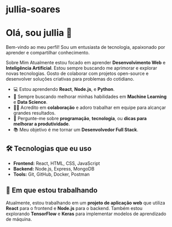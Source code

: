 # jullia-soares
# Olá, sou jullia 👋

Bem-vindo ao meu perfil! Sou um entusiasta de tecnologia, apaixonado por aprender e compartilhar conhecimento.

 Sobre Mim
Atualmente estou focado em aprender **Desenvolvimento Web** e **Inteligência Artificial**. Estou sempre buscando me aprimorar e explorar novas tecnologias. Gosto de colaborar com projetos open-source e desenvolver soluções criativas para problemas do cotidiano.

- 💻 Estou aprendendo **React**, **Node.js**, e **Python**.
- 🌱 Sempre buscando melhorar minhas habilidades em **Machine Learning** e **Data Science**.
- 👯‍♂️ Acredito em **colaboração** e adoro trabalhar em equipe para alcançar grandes resultados.
- 💬 Pergunte-me sobre **programação**, **tecnologia**, ou **dicas para melhorar a produtividade**.
- 📚 Meu objetivo é me tornar um **Desenvolvedor Full Stack**.

## 🛠️ Tecnologias que eu uso


- **Frontend:** React, HTML, CSS, JavaScript
- **Backend:** Node.js, Express, MongoDB
- **Tools:** Git, GitHub, Docker, Postman

## 🌱 Em que estou trabalhando

Atualmente, estou trabalhando em um **projeto de aplicação web** que utiliza **React** para o frontend e **Node.js** para o backend. Também estou explorando **TensorFlow** e **Keras** para implementar modelos de aprendizado de máquina.




